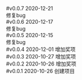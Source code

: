 #v0.0.7  2020-12-21  
修复bug  
#v0.0.6  2020-12-17  
修复bug  
#v0.0.5  2020-12-15  
修复bug  
#v0.0.4  2020-12-01
增加奖项   
#v0.0.3  2020-10-27
增加奖项  
#v0.0.2  2020-10-26
增加奖项  
#v0.0.1  2020-10-26
创建项目  